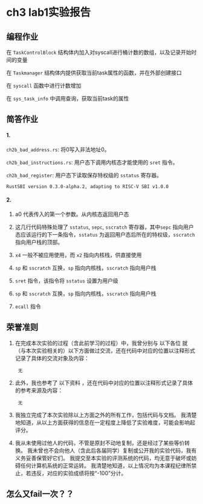 # ch3 lab1实验报告

## 编程作业

在 `TaskControlBlock` 结构体内加入对syscall进行桶计数的数组，以及记录开始时间的变量

在 `Taskmanager` 结构体内提供获取当前task属性的函数，并在外部创建接口

在 `syscall` 函数中进行计数增加

在 `sys_task_info` 中调用查询，获取当前task的属性

## 简答作业

#### 1.

`ch2b_bad_address.rs`: 将0写入非法地址0。

`ch2b_bad_instructions.rs`: 用户态下调用内核态才能使用的 `sret` 指令。

`ch2b_bad_register`: 用户态下读取保存特权级的 `sstatus` 寄存器。

```shell
RustSBI version 0.3.0-alpha.2, adapting to RISC-V SBI v1.0.0
```


#### 2.

1. a0 代表传入的第一个参数。从内核态返回用户态

2. 这几行代码特殊处理了 `sstatus`, `sepc`, `sscratch` 寄存器，其中`sepc` 指向用户态应该运行的下一条指令，`sstatus` 为返回用户态后所在的特权级，`sscratch` 指向用户栈的顶部。

3. `x4` 一般不被应用使用，而 `x2` 指向内核栈，供直接使用

4. `sp` 和 `sscratch` 互换，`sp` 指向内核栈，`sscratch` 指向用户栈

5. `sret` 指令，该指令将 `sstatus` 设置为用户级

6. `sp` 和 `sscratch` 互换，`sp` 指向内核栈，`sscratch` 指向用户栈

7. `ecall` 指令

## 荣誉准则



1. 在完成本次实验的过程（含此前学习的过程）中，我曾分别与 以下各位 就（与本次实验相关的）以下方面做过交流，还在代码中对应的位置以注释形式记录了具体的交流对象及内容：

        无

2. 此外，我也参考了 以下资料 ，还在代码中对应的位置以注释形式记录了具体的参考来源及内容：

        无

3. 我独立完成了本次实验除以上方面之外的所有工作，包括代码与文档。 我清楚地知道，从以上方面获得的信息在一定程度上降低了实验难度，可能会影响起评分。

4. 我从未使用过他人的代码，不管是原封不动地复制，还是经过了某些等价转换。 我未曾也不会向他人（含此后各届同学）复制或公开我的实验代码，我有义务妥善保管好它们。 我提交至本实验的评测系统的代码，均无意于破坏或妨碍任何计算机系统的正常运转。 我清楚地知道，以上情况均为本课程纪律所禁止，若违反，对应的实验成绩将按“-100”分计。

## 怎么又fail一次？？
